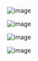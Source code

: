 ![image](https://github.com/user-attachments/assets/84cb33d3-0815-43c3-81db-d51f473f8b73)

![image](https://github.com/user-attachments/assets/0e4f3952-ec1c-438d-a96c-7124e9a0802a)

![image](https://github.com/user-attachments/assets/9f72d9ba-34d2-41c3-a4d7-59d0ca678a7b)

![image](https://github.com/user-attachments/assets/82f7e86f-e44e-425a-8275-cb3567f3a209)
